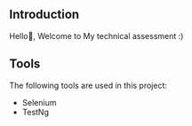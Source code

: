 ## Introduction
Hello👋, Welcome to My technical assessment :)

## Tools
The following tools are used in this project:

- Selenium
- TestNg
  

